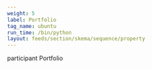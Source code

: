 ```yaml
---
weight: 5
label: Portfolio
tag_name: ubuntu
run_time: /bin/python
layout: feeds/section/skema/sequence/property
---
```

participant Portfolio

